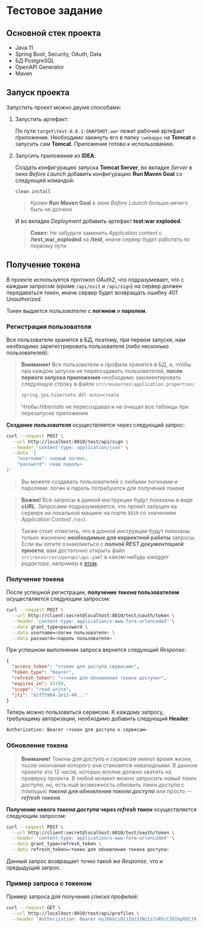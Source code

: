 
# Тестовое задание

 ## Основной стек проекта
- Java 11
- Spring Boot, Security, OAuth, Data
- БД PostgreSQL
- OpenAPI Generator
- Maven

## Запуск проекта

Запустить проект можно двумя способами:
1. Запустить артефакт:

	По пути `target\test-0.0.1-SNAPSHOT.war` лежит рабочий артефакт приложения. Необходимо закинуть его в папку `\webapps` на **Tomcat** и запусить сам **Tomcat**. Приложение готово к использованию.

2.  Запусить приложение из **IDEA**: 
 
	Создать конфигурацию запуска **Tomcat Server**,  во вкладке *Server* в окно *Before Launch* добавить конфигурацию **Run Maven Goal** со следующей командой:
	```maven
	clean install
	```
	> Кроме **Run Maven Goal** в окне *Before Launch* больше ничего быть не должно

	И во вкладке *Deployment* добавить артефакт **test:war exploded**.
	> **Совет:** Не забудьте заменить *Application context* с **/test_war_exploded** на **/test**, иначе сервер будет работать по первому пути 

## Получение токена

В проекте используется протокол *OAuth2*, что подразумевает, что с каждым запросом (кроме `/api/exit` и `/api/sign`) на сервер должен передаваться *токен*, иначе сервер будет возвращать ошибку *401 Unauthorized*.

 Токен выдается *пользователю* c **логином** и **паролем**. 
 
### Регистрация пользователя

Все пользователи хранятся в БД, поэтому, при первом запуске, нам необходимо зарегестрировать пользователя (либо несколько пользователей):

>**Внимание!** Все пользователи и профили хранятся в БД, и,  чтобы при каждом запуске не пересоздавать пользователей, **после первого запуска приложения** необходимо закоментировать следующую строку в файле `src\resources\application.properties`:
>```bash
>spring.jpa.hibernate.ddl-auto=create
>```
>Чтобы *Hibernate* не пересоздавал и не очищал все таблицы при перезапуске приложения

**Создание *пользователя*** осуществляется через следующий запрос:
```bash
curl --request POST \
  --url http://localhost:8010/test/api/sign \
  --header 'content-type: application/json' \
  --data '{
	"username": <новый логин>,
	"password": <ваш пароль>
}'
```
> Вы можете создавать пользователей с любыми логинами и паролями: логин и пароль потребуются для получения *токена*

>**Важно!** Все запросы в данной инструкции будут показаны в виде ***cURL***. Запросами подразумевается, что проект запущен на сервере на локальной машине на порте `8010` cо значением *Application Context* `/test`.

>Также стоит отметить, что *в данной инструкции* будут показаны только жизненно **необходимые для корректной работы** запросы. Если вы хотите ознакомиться с ***полной *REST* документацией проекта***, вам достаточно открыть файл `src\resources\openapi\api.yaml` в каком-нибудь *swagger редакторе*, например в [этом](https://editor.swagger.io/).

### Получение токена

После успешной регистрации, **получение *токена*   пользователем** осуществляется следующим запросом:
```bash
curl --request POST \
  --url http://client:secret@localhost:8010/test/oauth/token \
  --header 'content-type: application/x-www-form-urlencoded' \
  --data grant_type=password \
  --data username=<логин пользователя> \
  --data password=<пароль пользователя>
```
При успешном выполнении запроса вернется следующий *Response*:
```json
{
  "access_token": "<токен для доступа сервисам>",
  "token_type": "bearer",
  "refresh_token": "<токен для обновления токена доступа>",
  "expires_in": 43199,
  "scope": "read write",
  "jti": "b1ff5964-2e11-40..."
}
```
Теперь можно пользоваться сервисом. К каждому запросу, требующиму авторизации, необходимо добавить следующий **Header**:

```bash
Authorization: Bearer <токен для доступа к сервисам>
```

### Обновление токена

>**Внимание!** *Токены для доступа к сервисам* имеют время жизни, после окончания которого они становятся невалидными. В данном проекте это 12 часов, которых вполне должно хватить на проверку проекта. В любой момент можно  запросить новый *токен доступа*, но, есть ещё возможность обновить *токен доступа* с помощью ***токена для обновления токена доступа*** или просто -- ***refresh токена***.

**Получение нового *токена доступа* через *refresh токен*** осуществляется следующим запросом:
```bash
curl --request POST \
  --url http://client:secret@localhost:8010/test/oauth/token \
  --header 'content-type: application/x-www-form-urlencoded' \
  --data grant_type=refresh_token \
  --data refresh_token=<токен для обновления токена доступа>
```
Данный запрос возвращает точно такой же *Response*, что и предыдущий запрос.

### Пример запроса с токеном
Пример запроса для получения *списка профилей*:
```bash
curl --request GET \
  --url http://localhost:8010/test/api/profiles \
  --header 'Authorization: Bearer eyJhbGciOiJIUzI1NiIsInR5cCI6IkpXVCJ9.eyJhdWQiOlsiYXBpIl0sInVzZXJfbmFtZSI6ImFkbWluIiwic2NvcGUiOlsicmVhZCIsIndyaXRlIl0sImV4cCI6MTU5ODIyNDYyNSwiYXV0aG9yaXRpZXMiOlsiQURNSU4iXSwianRpIjoiYjFmZjU5NjQtMmUxMS00MDBhLWE1MjYtYjJjOGY0OGJjZTE2IiwiY2xpZW50X2lkIjoiY2xpZW50In0.2PAauX-if2rz9OQvGgC6QCYTzRlk0xu0f_CYtH22CF4'
```
